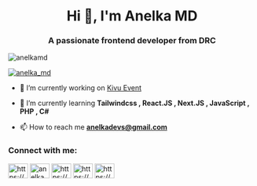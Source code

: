 <h1 align="center">Hi 👋, I'm Anelka MD</h1>
<h3 align="center">A passionate frontend developer from DRC</h3>

<p align="left"> <img src="https://komarev.com/ghpvc/?username=anelkamd&label=Profile%20views&color=0e75b6&style=flat" alt="anelkamd" /> </p>

<p align="left"> <a href="https://twitter.com/anelka_md" target="blank"><img src="https://img.shields.io/twitter/follow/anelka_md?logo=twitter&style=for-the-badge" alt="anelka_md" /></a> </p>

- 🔭 I’m currently working on [Kivu Event](https://github.com/anelkamd/Kivu-Event-V2)

- 🌱 I’m currently learning **Tailwindcss , React.JS , Next.JS , JavaScript , PHP , C#**

- 📫 How to reach me **anelkadevs@gmail.com**

<h3 align="left">Connect with me:</h3>
<p align="left">
<a href="https://dev.to/https://dev.to/anelkamd" target="blank"><img align="center" src="https://raw.githubusercontent.com/rahuldkjain/github-profile-readme-generator/master/src/images/icons/Social/devto.svg" alt="https://dev.to/anelkamd" height="30" width="40" /></a>
<a href="https://twitter.com/Anelka_MD" target="blank"><img align="center" src="https://raw.githubusercontent.com/rahuldkjain/github-profile-readme-generator/master/src/images/icons/Social/twitter.svg" alt="anelka_md" height="30" width="40" /></a>
<a href="https://linkedin.com/in/https://www.linkedin.com/in/anelkamd" target="blank"><img align="center" src="https://raw.githubusercontent.com/rahuldkjain/github-profile-readme-generator/master/src/images/icons/Social/linked-in-alt.svg" alt="https://www.linkedin.com/in/anelkamd" height="30" width="40" /></a>
<a href="https://instagram.com/https://www.instagram.com/anelka.md" target="blank"><img align="center" src="https://raw.githubusercontent.com/rahuldkjain/github-profile-readme-generator/master/src/images/icons/Social/instagram.svg" alt="https://www.instagram.com/anelka.md" height="30" width="40" /></a>
<a href="https://hashnode.com/https://hashnode.com/@anelkamd" target="blank"><img align="center" src="https://raw.githubusercontent.com/rahuldkjain/github-profile-readme-generator/master/src/images/icons/Social/hashnode.svg" alt="https://hashnode.com/@anelkamd" height="30" width="40" /></a>
</p>


